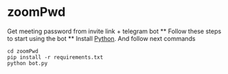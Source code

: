# zoomPwd
Get meeting password from invite link + telegram bot
** Follow these steps to start using the bot **
Install [Python](https://www.python.org/).
And follow next commands
```
cd zoomPwd
pip install -r requirements.txt
python bot.py
```

